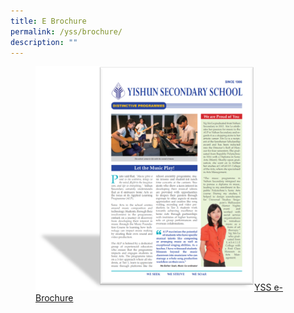 ```yaml
---
title: E Brochure
permalink: /yss/brochure/
description: ""
---
```

<figure><a href="/files/YSS/YSS%20e-Brochure.pdf">
<img src="/images/YSS/e-brochure-1.png" style="width:350px;" align="center;">YSS e-Brochure</a></figure>